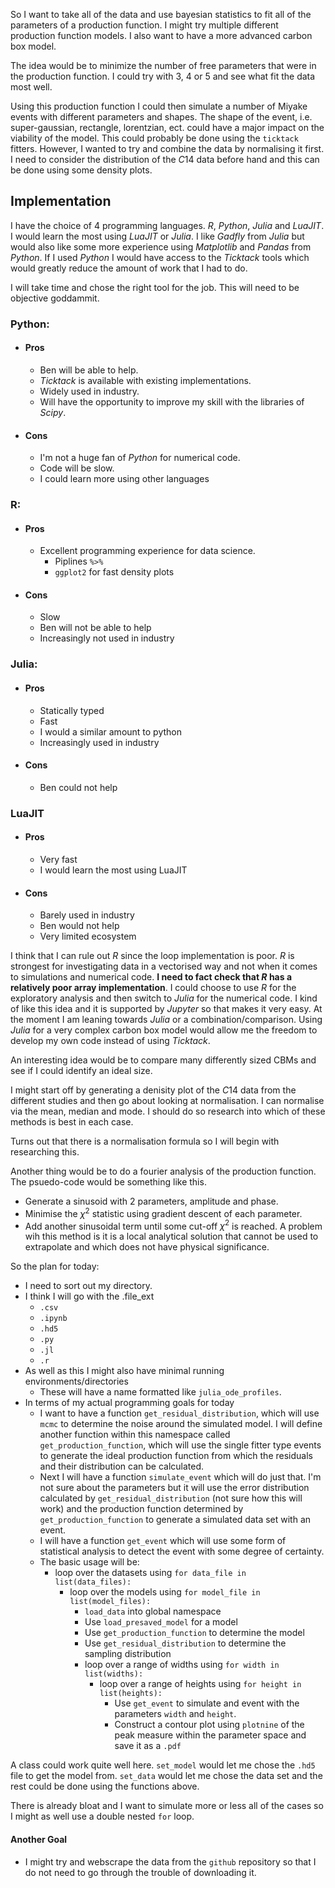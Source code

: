So I want to take all of the data and use bayesian statistics to fit all of the parameters of a production function. I might try multiple different production function models. I also want to have a more advanced carbon box model.

The idea would be to minimize the number of free parameters that were in the production function. I could try with $3$, $4$ or $5$ and see what fit the data most well. 

Using this production function I could then simulate a number of Miyake events with different parameters and shapes. The shape of the event, i.e. super-gaussian, rectangle, lorentzian, ect. could have a major impact on the viability of the model. This could probably be done using the `ticktack` fitters. However, I wanted to try and combine the data by normalising it first. I need to consider the distribution of the $C14$ data before hand and this can be done using some density plots.

## Implementation
I have the choice of $4$ programming languages. _R_, _Python_, _Julia_ and _LuaJIT_. I would learn the most using _LuaJIT_ or _Julia_. I like _Gadfly_ from _Julia_ but would also like some more experience using _Matplotlib_ and _Pandas_ from _Python_. If I used _Python_ I would have access to the _Ticktack_ tools which would greatly reduce the amount of work that I had to do. 

I will take time and chose the right tool for the job. This will need to be objective goddammit.

### Python:
 - #### Pros
     - Ben will be able to help.
     - _Ticktack_ is available with existing implementations.
     - Widely used in industry.
     - Will have the opportunity to improve my skill with the libraries of _Scipy_.
 - #### Cons
     - I'm not a huge fan of _Python_ for numerical code.
     - Code will be slow.
     - I could learn more using other languages

### R:
 - #### Pros
     - Excellent programming experience for data science.
         - Piplines `%>%`
         - `ggplot2` for fast density plots
 - #### Cons
     - Slow
     - Ben will not be able to help 
     - Increasingly not used in industry

### Julia:
 - #### Pros
     - Statically typed
     - Fast 
     - I would a similar amount to python
     - Increasingly used in industry 
 - #### Cons
     - Ben could not help

### LuaJIT
 - #### Pros
     - Very fast 
     - I would learn the most using LuaJIT
 - #### Cons
     - Barely used in industry 
     - Ben would not help 
     - Very limited ecosystem

I think that I can rule out _R_ since the loop implementation is poor. _R_ is strongest for investigating data in a vectorised way and not when it comes to simulations and numerical code. __I need to fact check that _R_ has a relatively poor array implementation__. I could choose to use _R_ for the exploratory analysis and then switch to _Julia_ for the numerical code. I kind of like this idea and it is supported by _Jupyter_ so that makes it very easy. At the moment I am leaning towards _Julia_ or a combination/comparison. Using _Julia_ for a very complex carbon box model would allow me the freedom to develop my own code instead of using _Ticktack_. 

An interesting idea would be to compare many differently sized CBMs and see if I could identify an ideal size.

I might start off by generating a denisity plot of the $C14$ data from the different studies and then go about looking at normalisation. I can normalise via the mean, median and mode. I should do so research into which of these methods is best in each case.

Turns out that there is a normalisation formula so I will begin with researching this.

Another thing would be to do a fourier analysis of the production function. The psuedo-code would be something like this.
 - Generate a sinusoid with 2 parameters, amplitude and phase. 
 - Minimise the $\chi^{2}$ statistic using gradient descent of each parameter.
 - Add another sinusoidal term until some cut-off $\chi^{2}$ is reached.
A problem wih this method is it is a local analytical solution that cannot be used to extrapolate and which does not have physical significance.

So the plan for today:
 - I need to sort out my directory.
 - I think I will go with the .file_ext
     - `.csv`
     - `.ipynb`
     - `.hd5`
     - `.py`
     - `.jl`
     - `.r`
 - As well as this I might also have minimal running environments/directories
     - These will have a name formatted like `julia_ode_profiles`.
 - In terms of my actual programming goals for today
     - I want to have a function `get_residual_distribution`, which will use `mcmc` to determine the noise around the simulated model. I will define another function within this namespace called `get_production_function`, which will use the single fitter type events to generate the ideal production function from which the residuals and their distribution can be calculated.
     - Next I will have a function `simulate_event` which will do just that. I'm not sure about the parameters but it will use the error distribution calculated by `get_residual_distribution` (not sure how this will work) and the production function determined by `get_production_function` to generate a simulated data set with an event.
     - I will have a function `get_event` which will use some form of statistical analysis to detect the event with some degree of certainty.
     - The basic usage will be:
         - loop over the datasets using `for data_file in list(data_files):`
             - loop over the models using `for model_file in list(model_files):`
                 - `load_data` into global namespace
                 - Use `load_presaved_model` for a model 
                 - Use `get_production_function` to determine the model
                 - Use `get_residual_distribution` to determine the sampling distribution
                 - loop over a range of widths using `for width in list(widths):`
                     - loop over a range of heights using `for height in list(heights):`
                         - Use `get_event` to simulate and event with the parameters `width` and `height`.
                         - Construct a contour plot using `plotnine` of the peak measure within the parameter space and save it as a `.pdf` 

A class could work quite well here. `set_model` would let me chose the `.hd5` file to get the model from. `set_data` would let me chose the data set and the rest could be done using the functions above.

There is already bloat and I want to simulate more or less all of the cases so I might as well use a double nested `for` loop.

#### Another Goal
 - I might try and webscrape the data from the `github` repository so that I do not need to go through the trouble of downloading it.